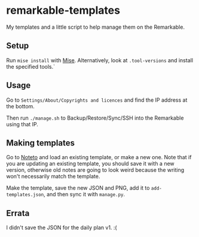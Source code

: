 # remarkable-templates

My templates and a little script to help manage them on the Remarkable.

## Setup

Run `mise install` with [Mise](https://mise.jdx.dev/). Alternatively, look at
`.tool-versions` and install the specified tools.`

## Usage

Go to `Settings/About/Copyrights and licences` and find the IP address at the bottom.

Then run `./manage.sh` to Backup/Restore/Sync/SSH into the Remarkable using that IP.

## Making templates

Go to [Noteto](https://noteto.needleinthehay.de/) and load an existing template, or make a new one. Note that if you
are updating an existing template, you should save it with a new version, otherwise
old notes are going to look weird because the writing won't necessarily match the
template.

Make the template, save the new JSON and PNG, add it to `add-templates.json`, and then
sync it with `manage.py`.

## Errata

I didn't save the JSON for the daily plan v1. :(
